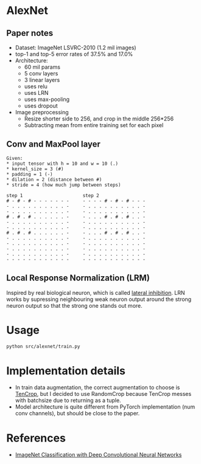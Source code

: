 # AlexNet

## Paper notes
* Dataset: ImageNet LSVRC-2010 (1.2 mil images)
* top-1 and top-5 error rates of 37.5% and 17.0%
* Architecture:
    * 60 mil params
    * 5 conv layers
    * 3 linear layers
    * uses relu
    * uses LRN
    * uses max-pooling
    * uses dropout
* Image preprocessing
    * Resize shorter side to 256, and crop in the middle 256*256
    * Subtracting mean from entire training set for each pixel

## Conv and MaxPool layer
```
Given:
* input tensor with h = 10 and w = 10 (.)
* kernel_size = 3 (#)
* padding = 1 (-)
* dilation = 2 (distance between #)
* stride = 4 (how much jump between steps)

step 1                      step 2
# - # - # - - - - - - -     - - - - # - # - # - - -
- . . . . . . . . . . -     - . . . . . . . . . . -
- . . . . . . . . . . -     - . . . . . . . . . . -
# . # . # . . . . . . -     - . . . # . # . # . . -
- . . . . . . . . . . -     - . . . . . . . . . . -
- . . . . . . . . . . -     - . . . . . . . . . . -
# . # . # . . . . . . -     - . . . # . # . # . . -
- . . . . . . . . . . -     - . . . . . . . . . . -
- . . . . . . . . . . -     - . . . . . . . . . . -
- . . . . . . . . . . -     - . . . . . . . . . . -
- . . . . . . . . . . -     - . . . . . . . . . . -
- - - - - - - - - - - -     - - - - - - - - - - - -
```

## Local Response Normalization (LRM)
Inspired by real biological neuron, which is called [lateral inhibition](https://en.wikipedia.org/wiki/Lateral_inhibition). LRN works by supressing neighbouring weak neuron output around the strong neuron output so that the strong one stands out more.

# Usage
```bash
python src/alexnet/train.py
```

# Implementation details
* In train data augmentation, the correct augmentation to choose is [TenCrop](https://pytorch.org/vision/stable/generated/torchvision.transforms.TenCrop.html#torchvision.transforms.TenCrop), but I decided to use RandomCrop because TenCrop messes with batchsize due to returning as a tuple.
* Model architecture is quite different from PyTorch implementation (num conv channels), but should be close to the paper.

# References
* [ImageNet Classification with Deep Convolutional Neural Networks](https://proceedings.neurips.cc/paper_files/paper/2012/file/c399862d3b9d6b76c8436e924a68c45b-Paper.pdf)
